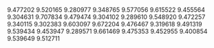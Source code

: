 9.477202
9.520165
9.280977
9.348765
9.577056
9.615522
9.455564
9.304631
9.707834
9.479474
9.304102
9.289610
9.548920
9.472257
9.340115
9.302383
9.603097
9.672204
9.476467
9.319618
9.491319
9.539434
9.453947
9.289571
9.661469
9.475353
9.452955
9.400854
9.539649
9.512711

